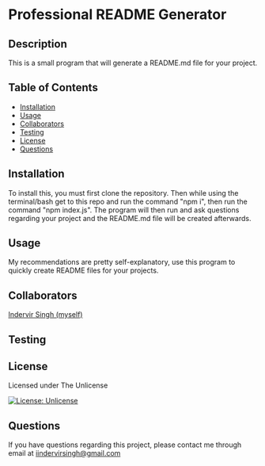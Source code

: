 # Professional README Generator

## Description
This is a small program that will generate a README.md file for your project.

## Table of Contents
* [Installation](#installation)
* [Usage](#usage)
* [Collaborators](#collaborators)
* [Testing](#testing)
* [License](#license)
* [Questions](#questions)

## Installation
To install this, you must first clone the repository. Then while using the terminal/bash get to this repo and run the command "npm i", then run the command "npm index.js". The program will then run and ask questions regarding your project and the README.md file will be created afterwards.
## Usage
My recommendations are pretty self-explanatory, use this program to quickly create README files for your projects.

## Collaborators
[Indervir Singh (myself)](https://www.github.com/indervirsingh/)

## Testing

## License
Licensed under The Unlicense

[![License: Unlicense](https://img.shields.io/badge/license-Unlicense-blue.svg)](http://unlicense.org/)

## Questions
If you have questions regarding this project, please contact me through email at iindervirsingh@gmail.com
